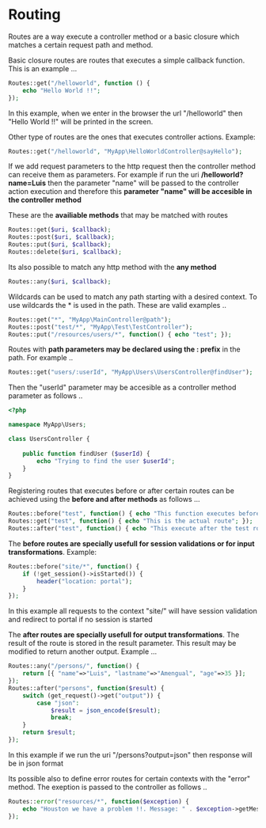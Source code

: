 # Routing

Routes are a way execute a controller method or a basic closure which matches a certain request path and method.

Basic closure routes are routes that executes a simple callback function. This is an example ...
```PHP
Routes::get("/helloworld", function () {
    echo "Hello World !!";
});
```
In this example, when we enter in the browser the url "/helloworld" then "Hello World !!" will be printed in the screen.

Other type of routes are the ones that executes controller actions. Example:
```PHP
Routes::get("/helloworld", "MyApp\HelloWorldController@sayHello");
```
If we add request parameters to the http request then the controller method can receive them as parameters. For example if run the uri **/helloworld?name=Luis** then the parameter "name" will be passed to the controller action execution and therefore this **parameter "name" will be accesible in the controller method**

These are the **availiable methods** that may be matched with routes
```PHP
Routes::get($uri, $callback);
Routes::post($uri, $callback);
Routes::put($uri, $callback);
Routes::delete($uri, $callback);
```
Its also possible to match any http method with the **any method**
```PHP
Routes::any($uri, $callback);
```
Wildcards can be used to match any path starting with a desired context. To use wildcards the * is used in the path. These are valid examples ..

```PHP
Routes::get("*", "MyApp\MainController@path");
Routes::post("test/*", "MyApp\Test\TestController");
Routes::put("/resources/users/*", function() { echo "test"; });
```
Routes with **path parameters may be declared using the : prefix** in the path. For example ..

```PHP
Routes::get("users/:userId", "MyApp\Users\UsersController@findUser");
```
Then the "userId" parameter may be accesible as a controller method parameter as follows ..
```PHP
<?php

namespace MyApp\Users;

class UsersController {
    
    public function findUser ($userId) {
        echo "Trying to find the user $userId";
    }
}
```
Registering routes that executes before or after certain routes can be achieved using the **before and after methods** as follows ...
```PHP
Routes::before("test", function() { echo "This function executes before the test route"; });
Routes::get("test", function() { echo "This is the actual route"; });
Routes::after("test", function() { echo "This execute after the test route; });
```
The **before routes are specially usefull for session validations or for input transformations**. Example: 
```PHP
Routes::before("site/*", function() { 
    if (!get_session()->isStarted()) {
        header("location: portal");
    }
});
```
In this example all requests to the context "site/" will have session validation and redirect to portal if no session is started

The **after routes are specially usefull for output transformations**. The result of the route is stored in the result parameter. This result may be modified to return another output. Example ...
```PHP
Routes::any("/persons/", function() { 
    return [{ "name"=>"Luis", "lastname"=>"Amengual", "age"=>35 }];
});
Routes::after("persons", function($result) {
    switch (get_request()->get("output")) {
        case "json":
            $result = json_encode($result);
            break;
    }
    return $result;
});
```
In this example if we run the uri "/persons?output=json" then response will be in json format

Its possible also to define error routes for certain contexts with the "error" method. The exeption is passed to the controller as follows ..
```PHP
Routes::error("resources/*", function($exception) { 
    echo "Houston we have a problem !!. Message: " . $exception->getMessage();
});
```